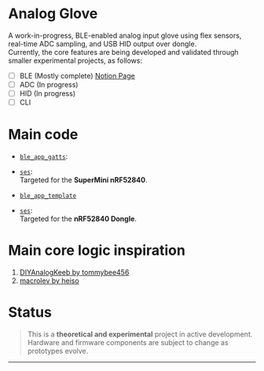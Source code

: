 # Analog Glove

A work-in-progress, BLE-enabled analog input glove using flex sensors, real-time ADC sampling, and USB HID output over dongle.  
Currently, the core features are being developed and validated through smaller experimental projects, as follows:

- [ ] BLE (Mostly complete) [Notion Page](https://jolly-cycle-c67.notion.site/Analog-Glove-228ed72549008087aae9fa4d90f2193a?pvs=74)
- [ ] ADC (In progress)
- [ ] HID (In progress)
- [ ] CLI 

# Main code

- [`ble_app_gatts`](./examples/jesica/ble_app_gatts):
- [`ses`](./examples/jesica/ble_app_gatts/pca10056/s140/ses):  
  Targeted for the **SuperMini nRF52840**.
  
- [`ble_app_template`](./examples/jesica/ble_app_template)
- [`ses`](./examples/jesica/ble_app_template/pca10056/s140/ses):  
  Targeted for the **nRF52840 Dongle**.
  
# Main core logic inspiration

1. [DIYAnalogKeeb by tommybee456](https://github.com/tommybee456/DIYAnalogKeeb/tree/main/src)  
2. [macrolev by heiso](https://github.com/heiso/macrolev)

# Status

> This is a **theoretical and experimental** project in active development. Hardware and firmware components are subject to change as prototypes evolve.

---
